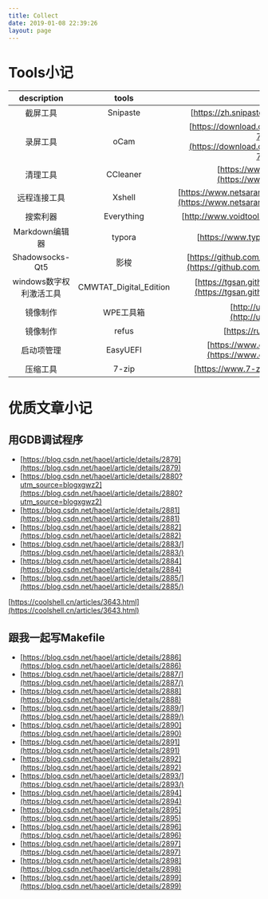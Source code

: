 ```yaml
---
title: Collect
date: 2019-01-08 22:39:26
layout: page
---
```


# Tools小记

|description|tools|Link|
|:--:|:--:|:--:|
|截屏工具|Snipaste|[https://zh.snipaste.com/](https://zh.snipaste.com/)|
|录屏工具|oCam|[https://download.cnet.com/oCam/3000-13633_4-75758209.html](https://download.cnet.com/oCam/3000-13633_4-75758209.html)|
|清理工具|CCleaner|[https://www.ccleaner.com/ccleaner](https://www.ccleaner.com/ccleaner)|
|远程连接工具|Xshell|[https://www.netsarang.com/products/xsh_overview.html](https://www.netsarang.com/products/xsh_overview.html)|
|搜索利器|Everything|[http://www.voidtools.com/](http://www.voidtools.com/)|
|Markdown编辑器|typora|[https://www.typora.io/](https://www.typora.io/)|
|Shadowsocks-Qt5|影梭|[https://github.com/shadowsocks/shadowsocks-qt5](https://github.com/shadowsocks/shadowsocks-qt5)|
|windows数字权利激活工具|CMWTAT_Digital_Edition|[https://tgsan.github.io/CMWTAT_Digital_Edition/](https://tgsan.github.io/CMWTAT_Digital_Edition/)|
|镜像制作|WPE工具箱|[http://udsdown.xyz/109.html](http://udsdown.xyz/109.html)|
|镜像制作|refus|[https://rufus.ie/](https://rufus.ie/)|
|启动项管理|EasyUEFI|[https://www.easyuefi.com/index-cn.html](https://www.easyuefi.com/index-cn.html)|
|压缩工具|7-zip|[https://www.7-zip.org/](https://www.7-zip.org/)|

# 优质文章小记

## 用GDB调试程序

- [https://blog.csdn.net/haoel/article/details/2879](https://blog.csdn.net/haoel/article/details/2879)
- [https://blog.csdn.net/haoel/article/details/2880?utm_source=blogxgwz2](https://blog.csdn.net/haoel/article/details/2880?utm_source=blogxgwz2)
- [https://blog.csdn.net/haoel/article/details/2881](https://blog.csdn.net/haoel/article/details/2881)
- [https://blog.csdn.net/haoel/article/details/2882](https://blog.csdn.net/haoel/article/details/2882)
- [https://blog.csdn.net/haoel/article/details/2883/](https://blog.csdn.net/haoel/article/details/2883/)
- [https://blog.csdn.net/haoel/article/details/2884](https://blog.csdn.net/haoel/article/details/2884)
- [https://blog.csdn.net/haoel/article/details/2885/](https://blog.csdn.net/haoel/article/details/2885/)

[https://coolshell.cn/articles/3643.html](https://coolshell.cn/articles/3643.html)

## 跟我一起写Makefile

- [https://blog.csdn.net/haoel/article/details/2886](https://blog.csdn.net/haoel/article/details/2886)
- [https://blog.csdn.net/haoel/article/details/2887/](https://blog.csdn.net/haoel/article/details/2887/)
- [https://blog.csdn.net/haoel/article/details/2888](https://blog.csdn.net/haoel/article/details/2888)
- [https://blog.csdn.net/haoel/article/details/2889/](https://blog.csdn.net/haoel/article/details/2889/)
- [https://blog.csdn.net/haoel/article/details/2890](https://blog.csdn.net/haoel/article/details/2890)
- [https://blog.csdn.net/haoel/article/details/2891](https://blog.csdn.net/haoel/article/details/2891)
- [https://blog.csdn.net/haoel/article/details/2892](https://blog.csdn.net/haoel/article/details/2892)
- [https://blog.csdn.net/haoel/article/details/2893/](https://blog.csdn.net/haoel/article/details/2893/)
- [https://blog.csdn.net/haoel/article/details/2894](https://blog.csdn.net/haoel/article/details/2894)
- [https://blog.csdn.net/haoel/article/details/2895](https://blog.csdn.net/haoel/article/details/2895)
- [https://blog.csdn.net/haoel/article/details/2896](https://blog.csdn.net/haoel/article/details/2896)
- [https://blog.csdn.net/haoel/article/details/2897](https://blog.csdn.net/haoel/article/details/2897)
- [https://blog.csdn.net/haoel/article/details/2898](https://blog.csdn.net/haoel/article/details/2898)
- [https://blog.csdn.net/haoel/article/details/2899](https://blog.csdn.net/haoel/article/details/2899)
